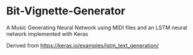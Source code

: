 # Bit-Vignette-Generator
A Music Generating Neural Network using MIDI files and an LSTM neural network implemented with Keras

Derived from https://keras.io/examples/lstm_text_generation/
